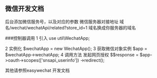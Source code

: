 ## 微信开发文档
后台添加微信服务号，以及对应的参数
微信服务器对接地址   域名/wechat/wechatApi/related?store_id=1
域名换成你服务器的域名 
   
###控制器调用
 1  引入 
        use util\WechatApp;
    
 2  实例化 
        $wechatApp  = new WechatApp();
 3 获取微信对象实例 
        $app =  $wechatApp->wechatApp;
 4  调用方法 发起网页授权
        $$response = $app->oauth->scopes(['snsapi_userinfo'])
                                   ->redirect();
    
其他请参照easywechat 开发文档

